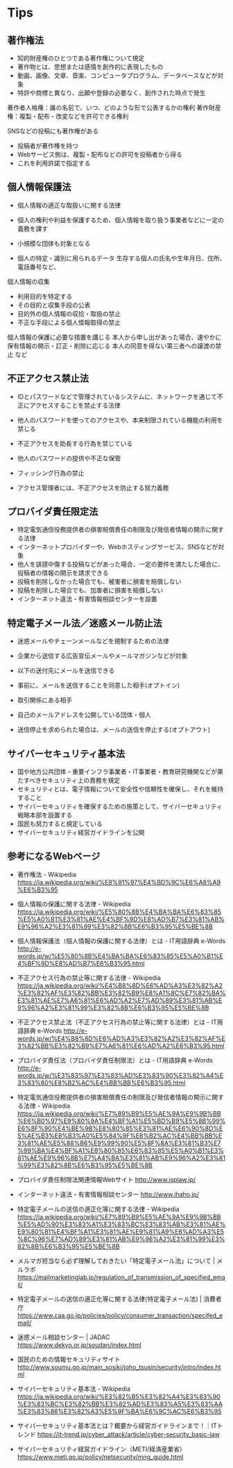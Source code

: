 # Tips

## 著作権法

- 知的財産権のひとつである著作権について規定
- 著作物とは、思想または感情を創作的に表現したもの
- 動画、画像、文章、音楽、コンピュータプログラム、データベースなどが対象
- 特許や商標と異なり、出願や登録の必要なく、創作された時点で発生

著作者人格権：誰の名前で、いつ、どのような形で公表するかの権利
著作財産権：複製・配布・改変などを許可できる権利

SNSなどの投稿にも著作権がある
- 投稿者が著作権を持つ
- Webサービス側は、複製・配布などの許可を投稿者から得る
- これを利用許諾で指定する


## 個人情報保護法

- 個人情報の適正な取扱いに関する法律
- 個人の権利や利益を保護するため、個人情報を取り扱う事業者などに一定の義務を課す
- 小規模な団体も対象となる

- 個人の特定・識別に用られるデータ
  生存する個人の氏名や生年月日、住所、電話番号など、

個人情報の収集
- 利用目的を特定する
- その目的と収集手段の公表
- 目的外の個人情報の収拾・取扱の禁止
- 不正な手段による個人情報取得の禁止

個人情報の保護に必要な措置を講じる
本人から申し出があった場合、速やかに保有情報の開示・訂正・削除に応じる
本人の同意を得ない第三者への譲渡の禁止 など


## 不正アクセス禁止法
- IDとパスワードなどで管理されているシステムに、ネットワークを通じて不正にアクセスすることを禁止する法律
- 他人のパスワードを使ってのアクセスや、本来制限されている機能の利用を禁じる
- 不正アクセスを助長する行為を禁じている
 - 他人のパスワードの提供や不正な保管
 - フィッシング行為の禁止

- アクセス管理者には、不正アクセスを防止する努力義務


## プロバイダ責任限定法

- 特定電気通信役務提供者の損害賠償責任の制限及び発信者情報の開示に関する法律
- インターネットプロバイダーや、Webホスティングサービス、SNSなどが対象
- 他人を誹謗中傷する投稿などがあった場合、一定の要件を満たした場合に、投稿者の情報の開示を請求できる
- 投稿を削除しなかった場合でも、被害者に損害を賠償しない
- 投稿を削除した場合でも、加害者に損害を賠償しない
- インターネット違法・有害情報相談センターを設置


## 特定電子メール法／迷惑メール防止法

- 迷惑メールやチェーンメールなどを規制するための法律
- 企業から送信する広告宣伝メールやメールマガジンなどが対象
- 以下の送付先にメールを送信できる
 - 事前に、メールを送信することを同意した相手(オプトイン)
 - 取引関係にある相手
 - 自己のメールアドレスを公開している団体・個人

- 送信停止を求められた場合は、メールの送信を停止する(オプトアウト)

## サイバーセキュリティ基本法

- 国や地方公共団体・重要インフラ事業者・IT事業者・教育研究機関などが果たすべきセキュリティ上の責務を規定
- セキュリティとは、電子情報について安全性や信頼性を確保し、それを維持すること
- サイバーセキュリティを確保するための施策として、サイバーセキュリティ戦略本部を設置する
- 国民も努力すると規定している
- サイバーセキュリティ経営ガイドラインを公開


## 参考になるWebページ

- 著作権法 - Wikipedia
https://ja.wikipedia.org/wiki/%E8%91%97%E4%BD%9C%E6%A8%A9%E6%B3%95

- 個人情報の保護に関する法律 - Wikipedia
https://ja.wikipedia.org/wiki/%E5%80%8B%E4%BA%BA%E6%83%85%E5%A0%B1%E3%81%AE%E4%BF%9D%E8%AD%B7%E3%81%AB%E9%96%A2%E3%81%99%E3%82%8B%E6%B3%95%E5%BE%8B

- 個人情報保護法（個人情報の保護に関する法律）とは - IT用語辞典 e-Words
http://e-words.jp/w/%E5%80%8B%E4%BA%BA%E6%83%85%E5%A0%B1%E4%BF%9D%E8%AD%B7%E6%B3%95.html

- 不正アクセス行為の禁止等に関する法律 - Wikipedia
https://ja.wikipedia.org/wiki/%E4%B8%8D%E6%AD%A3%E3%82%A2%E3%82%AF%E3%82%BB%E3%82%B9%E8%A1%8C%E7%82%BA%E3%81%AE%E7%A6%81%E6%AD%A2%E7%AD%89%E3%81%AB%E9%96%A2%E3%81%99%E3%82%8B%E6%B3%95%E5%BE%8B

- 不正アクセス禁止法（不正アクセス行為の禁止等に関する法律）とは - IT用語辞典 e-Words
http://e-words.jp/w/%E4%B8%8D%E6%AD%A3%E3%82%A2%E3%82%AF%E3%82%BB%E3%82%B9%E7%A6%81%E6%AD%A2%E6%B3%95.html

- プロバイダ責任法（プロバイダ責任制限法）とは - IT用語辞典 e-Words
http://e-words.jp/w/%E3%83%97%E3%83%AD%E3%83%90%E3%82%A4%E3%83%80%E8%B2%AC%E4%BB%BB%E6%B3%95.html


- 特定電気通信役務提供者の損害賠償責任の制限及び発信者情報の開示に関する法律 - Wikipedia
https://ja.wikipedia.org/wiki/%E7%89%B9%E5%AE%9A%E9%9B%BB%E6%B0%97%E9%80%9A%E4%BF%A1%E5%BD%B9%E5%8B%99%E6%8F%90%E4%BE%9B%E8%80%85%E3%81%AE%E6%90%8D%E5%AE%B3%E8%B3%A0%E5%84%9F%E8%B2%AC%E4%BB%BB%E3%81%AE%E5%88%B6%E9%99%90%E5%8F%8A%E3%81%B3%E7%99%BA%E4%BF%A1%E8%80%85%E6%83%85%E5%A0%B1%E3%81%AE%E9%96%8B%E7%A4%BA%E3%81%AB%E9%96%A2%E3%81%99%E3%82%8B%E6%B3%95%E5%BE%8B

- プロバイダ責任制限法関連情報Webサイト
http://www.isplaw.jp/

- インターネット違法・有害情報相談センター
http://www.ihaho.jp/

- 特定電子メールの送信の適正化等に関する法律 - Wikipedia
https://ja.wikipedia.org/wiki/%E7%89%B9%E5%AE%9A%E9%9B%BB%E5%AD%90%E3%83%A1%E3%83%BC%E3%83%AB%E3%81%AE%E9%80%81%E4%BF%A1%E3%81%AE%E9%81%A9%E6%AD%A3%E5%8C%96%E7%AD%89%E3%81%AB%E9%96%A2%E3%81%99%E3%82%8B%E6%B3%95%E5%BE%8B

- メルマガ担当なら必ず理解しておきたい「特定電子メール法」について | メルラボ
https://mailmarketinglab.jp/regulation_of_transmission_of_specified_email/

- 特定電子メールの送信の適正化等に関する法律(特定電子メール法) | 消費者庁
https://www.caa.go.jp/policies/policy/consumer_transaction/specifed_email/

- 迷惑メール相談センター | JADAC
https://www.dekyo.or.jp/soudan/index.html

- 国民のための情報セキュリティサイト
http://www.soumu.go.jp/main_sosiki/joho_tsusin/security/intro/index.html

- サイバーセキュリティ基本法 - Wikipedia
https://ja.wikipedia.org/wiki/%E3%82%B5%E3%82%A4%E3%83%90%E3%83%BC%E3%82%BB%E3%82%AD%E3%83%A5%E3%83%AA%E3%83%86%E3%82%A3%E5%9F%BA%E6%9C%AC%E6%B3%95

- サイバーセキュリティ基本法とは？概要から経営ガイドラインまで！｜ITトレンド
https://it-trend.jp/cyber_attack/article/cyber-security_basic-law

- サイバーセキュリティ経営ガイドライン（METI/経済産業省）
https://www.meti.go.jp/policy/netsecurity/mng_guide.html